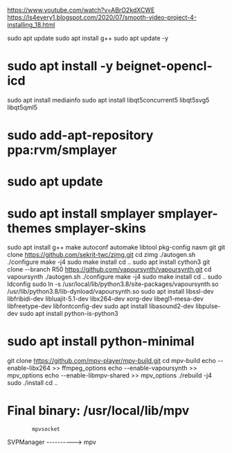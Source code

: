https://www.youtube.com/watch?v=ABrO2kdXCWE
https://ls4every1.blogspot.com/2020/07/smooth-video-project-4-installing_18.html


sudo apt update
sudo apt install g++
sudo apt update -y
# sudo apt install -y beignet-opencl-icd
sudo apt install mediainfo
sudo apt install libqt5concurrent5 libqt5svg5 libqt5qml5
# sudo add-apt-repository ppa:rvm/smplayer
# sudo apt update
# sudo apt install smplayer smplayer-themes smplayer-skins
sudo apt install g++ make autoconf automake libtool pkg-config nasm git
git clone https://github.com/sekrit-twc/zimg.git
cd zimg 
./autogen.sh
./configure
make -j4
sudo make install
cd ..
sudo apt install cython3
git clone --branch R50 https://github.com/vapoursynth/vapoursynth.git
cd vapoursynth
./autogen.sh
./configure
make -j4
sudo make install
cd ..
sudo ldconfig
sudo ln -s /usr/local/lib/python3.8/site-packages/vapoursynth.so /usr/lib/python3.8/lib-dynload/vapoursynth.so
sudo apt install libssl-dev libfribidi-dev libluajit-5.1-dev libx264-dev xorg-dev libegl1-mesa-dev libfreetype-dev libfontconfig-dev
sudo apt install libasound2-dev libpulse-dev
sudo apt install python-is-python3
# sudo apt install python-minimal
git clone https://github.com/mpv-player/mpv-build.git
cd mpv-build
echo --enable-libx264 >> ffmpeg_options
echo --enable-vapoursynth >> mpv_options
echo --enable-libmpv-shared >> mpv_options
./rebuild -j4
sudo ./install
cd ..
# Final binary: /usr/local/lib/mpv


            mpvsocket
SVPManager ----------> mpv
